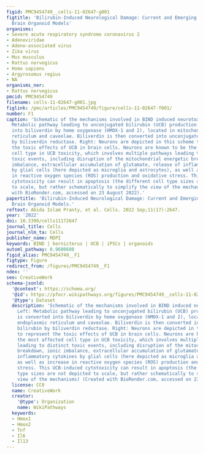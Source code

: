 ```yaml
---
figid: PMC9454749__cells-11-02647-g001
figtitle: 'Bilirubin-Induced Neurological Damage: Current and Emerging iPSC-Derived
  Brain Organoid Models'
organisms:
- Severe acute respiratory syndrome coronavirus 2
- Adenoviridae
- Adeno-associated virus
- Zika virus
- Mus musculus
- Rattus norvegicus
- Homo sapiens
- Argyrosomus regius
- NA
organisms_ner:
- Rattus norvegicus
pmcid: PMC9454749
filename: cells-11-02647-g001.jpg
figlink: /pmc/articles/PMC9454749/figure/cells-11-02647-f001/
number: F1
caption: 'Schematic of the mechanisms involved in BIND induced neurotoxicity. Left:
  Metabolic pathway leading to unconjugated bilirubin (UCB) production. Heme is converted
  into biliverdin by heme oxygenase (HMOX-1 and 2), located in mitochondria, endoplasmic
  reticulum and caveolae. Biliverdin is then converted into unconjugated bilirubin
  by biliverdin reductase. Right: Neurons are depicted in this scheme to represent
  the toxic effects of UCB in brain cells. Neurons are known to be the most affected
  cell type in UCB toxicity, which involves multiple pathways leading to distinct
  toxic events, including disruption of the mitochondrial energetic breakdown, ionic
  imbalance, extracellular accumulation of glutamate, release of inflammatory cytokines
  by glial cells (here depicted as microglia and astrocytes), as well as increase
  in reactive oxygen species (ROS) production and oxidative stress. This UCB-induced
  cytotoxicity can result in apoptosis (the different cell type sizes are not depicted
  to scale, but rather schematically to simplify the view of the mechanisms) (Created
  with BioRender.com, accessed on 23 August 2022).'
papertitle: 'Bilirubin-Induced Neurological Damage: Current and Emerging iPSC-Derived
  Brain Organoid Models.'
reftext: Abida Islam Pranty, et al. Cells. 2022 Sep;11(17):2647.
year: '2022'
doi: 10.3390/cells11172647
journal_title: Cells
journal_nlm_ta: Cells
publisher_name: MDPI
keywords: BIND | kernicterus | UCB | iPSCs | organoids
automl_pathway: 0.9600608
figid_alias: PMC9454749__F1
figtype: Figure
redirect_from: /figures/PMC9454749__F1
ndex: ''
seo: CreativeWork
schema-jsonld:
  '@context': https://schema.org/
  '@id': https://pfocr.wikipathways.org/figures/PMC9454749__cells-11-02647-g001.html
  '@type': Dataset
  description: 'Schematic of the mechanisms involved in BIND induced neurotoxicity.
    Left: Metabolic pathway leading to unconjugated bilirubin (UCB) production. Heme
    is converted into biliverdin by heme oxygenase (HMOX-1 and 2), located in mitochondria,
    endoplasmic reticulum and caveolae. Biliverdin is then converted into unconjugated
    bilirubin by biliverdin reductase. Right: Neurons are depicted in this scheme
    to represent the toxic effects of UCB in brain cells. Neurons are known to be
    the most affected cell type in UCB toxicity, which involves multiple pathways
    leading to distinct toxic events, including disruption of the mitochondrial energetic
    breakdown, ionic imbalance, extracellular accumulation of glutamate, release of
    inflammatory cytokines by glial cells (here depicted as microglia and astrocytes),
    as well as increase in reactive oxygen species (ROS) production and oxidative
    stress. This UCB-induced cytotoxicity can result in apoptosis (the different cell
    type sizes are not depicted to scale, but rather schematically to simplify the
    view of the mechanisms) (Created with BioRender.com, accessed on 23 August 2022).'
  license: CC0
  name: CreativeWork
  creator:
    '@type': Organization
    name: WikiPathways
  keywords:
  - Hmox1
  - Hmox2
  - Tnf
  - Il6
  - Il13
---
```

